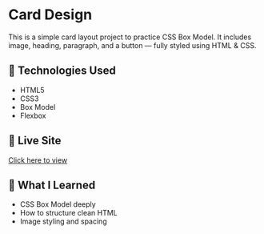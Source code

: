 # Card Design

This is a simple card layout project to practice CSS Box Model. It includes image, heading, paragraph, and a button — fully styled using HTML & CSS.

## 📂 Technologies Used
- HTML5
- CSS3
- Box Model
- Flexbox

## 🔗 Live Site
[Click here to view](https://box-model-card.netlify.app/)

## 🧠 What I Learned
- CSS Box Model deeply
- How to structure clean HTML
- Image styling and spacing
